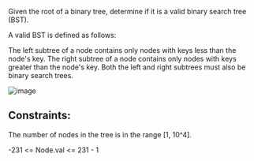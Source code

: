 Given the root of a binary tree, determine if it is a valid binary search tree (BST).

A valid BST is defined as follows:

The left 
subtree
 of a node contains only nodes with keys less than the node's key.
The right subtree of a node contains only nodes with keys greater than the node's key.
Both the left and right subtrees must also be binary search trees.

![image](https://user-images.githubusercontent.com/78480767/224781246-ae4a01e5-7916-47c5-ad8f-7bf7a6aed645.png)


## Constraints:

The number of nodes in the tree is in the range [1, 10^4].

-231 <= Node.val <= 231 - 1
